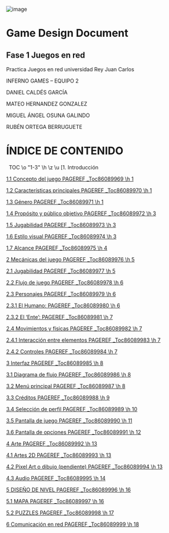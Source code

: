 ![image](https://user-images.githubusercontent.com/69243718/138761826-db49e65e-29c3-48c5-ac74-3a8d510415dd.png)
# Game Design Document
## Fase 1 Juegos en red
Practica Juegos en red universidad Rey Juan Carlos 


INFERNO GAMES – EQUIPO 2

DANIEL CALDÉS GARCÍA

MATEO HERNANDEZ GONZALEZ

MIGUEL ÁNGEL OSUNA GALINDO

RUBÉN ORTEGA BERRUGUETE


# **ÍNDICE DE CONTENIDO**
` `TOC \o "1-3" \h \z \u [1. Introducción	 

[1.1	Concepto del juego	 PAGEREF _Toc86089969 \h 1](#_Toc86089969)

[1.2	Características principales	 PAGEREF _Toc86089970 \h 1](#_Toc86089970)

[1.3	Género	 PAGEREF _Toc86089971 \h 1](#_Toc86089971)

[1.4	Propósito y público objetivo	 PAGEREF _Toc86089972 \h 3](#_Toc86089972)

[1.5	Jugabilidad	 PAGEREF _Toc86089973 \h 3](#_Toc86089973)

[1.6	Estilo visual	 PAGEREF _Toc86089974 \h 3](#_Toc86089974)

[1.7	Alcance	 PAGEREF _Toc86089975 \h 4](#_Toc86089975)

[2	Mecánicas del juego	 PAGEREF _Toc86089976 \h 5](#_Toc86089976)

[2.1	Jugabilidad	 PAGEREF _Toc86089977 \h 5](#_Toc86089977)

[2.2 	Flujo de juego	 PAGEREF _Toc86089978 \h 6](#_Toc86089978)

[2.3	Personajes	 PAGEREF _Toc86089979 \h 6](#_Toc86089979)

[2.3.1 El Humano:	 PAGEREF _Toc86089980 \h 6](#_Toc86089980)

[2.3.2 El ‘Ente’:	 PAGEREF _Toc86089981 \h 7](#_Toc86089981)

[2.4	Movimientos y físicas	 PAGEREF _Toc86089982 \h 7](#_Toc86089982)

[2.4.1 Interacción entre elementos	 PAGEREF _Toc86089983 \h 7](#_Toc86089983)

[2.4.2 Controles	 PAGEREF _Toc86089984 \h 7](#_Toc86089984)

[3	Interfaz	 PAGEREF _Toc86089985 \h 8](#_Toc86089985)

[3.1	Diagrama de flujo	 PAGEREF _Toc86089986 \h 8](#_Toc86089986)

[3.2	Menú principal	 PAGEREF _Toc86089987 \h 8](#_Toc86089987)

[3.3	Créditos	 PAGEREF _Toc86089988 \h 9](#_Toc86089988)

[3.4	Selección de perfil	 PAGEREF _Toc86089989 \h 10](#_Toc86089989)

[3.5	Pantalla de juego	 PAGEREF _Toc86089990 \h 11](#_Toc86089990)

[3.6	Pantalla de opciones	 PAGEREF _Toc86089991 \h 12](#_Toc86089991)

[4	Arte	 PAGEREF _Toc86089992 \h 13](#_Toc86089992)

[4.1	Artes 2D	 PAGEREF _Toc86089993 \h 13](#_Toc86089993)

[4.2	Pixel Art o dibujo (pendiente)	 PAGEREF _Toc86089994 \h 13](#_Toc86089994)

[4.3	Audio	 PAGEREF _Toc86089995 \h 14](#_Toc86089995)

[5	DISEÑO DE NIVEL	 PAGEREF _Toc86089996 \h 16](#_Toc86089996)

[5.1	MAPA	 PAGEREF _Toc86089997 \h 16](#_Toc86089997)

[5.2	PUZZLES	 PAGEREF _Toc86089998 \h 17](#_Toc86089998)

[6	Comunicación en red	 PAGEREF _Toc86089999 \h 18](#_Toc86089999)
